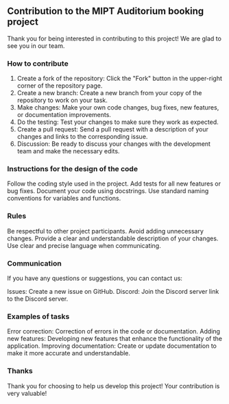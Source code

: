 ## Contribution to the MIPT Auditorium booking project

Thank you for being interested in contributing to this project! We are glad to see you in our team. 

### How to contribute

1. Create a fork of the repository: Click the "Fork" button in the upper-right corner of the repository page.
2. Create a new branch: Create a new branch from your copy of the repository to work on your task.
3. Make changes: Make your own code changes, bug fixes, new features, or documentation improvements.
4. Do the testing: Test your changes to make sure they work as expected.
5. Create a pull request: Send a pull request with a description of your changes and links to the corresponding issue. 
6. Discussion: Be ready to discuss your changes with the development team and make the necessary edits. 

### Instructions for the design of the code

 Follow the coding style used in the project.
 Add tests for all new features or bug fixes.
 Document your code using docstrings.
 Use standard naming conventions for variables and functions.

### Rules

 Be respectful to other project participants.
 Avoid adding unnecessary changes.
 Provide a clear and understandable description of your changes.
 Use clear and precise language when communicating.

### Communication

If you have any questions or suggestions, you can contact us:

 Issues: Create a new issue on GitHub.
 Discord: Join the Discord server link to the Discord server.

### Examples of tasks

 Error correction: Correction of errors in the code or documentation.
 Adding new features: Developing new features that enhance the functionality of the application.
 Improving documentation:  Create or update documentation to make it more accurate and understandable.

### Thanks

Thank you for choosing to help us develop this project! Your contribution is very valuable!
